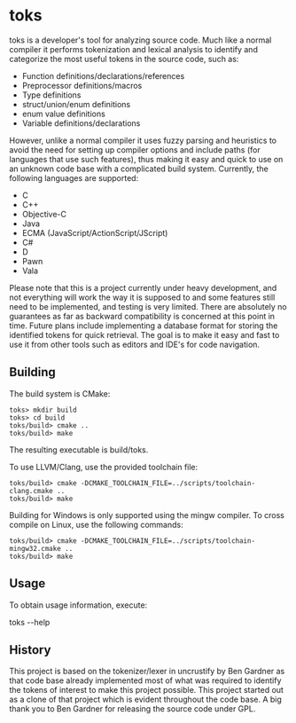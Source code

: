 toks
====

toks is a developer's tool for analyzing source code. Much like a normal compiler it performs tokenization and lexical analysis to identify and categorize the most useful tokens in the source code, such as:

 * Function definitions/declarations/references
 * Preprocessor definitions/macros
 * Type definitions
 * struct/union/enum definitions
 * enum value definitions
 * Variable definitions/declarations

However, unlike a normal compiler it uses fuzzy parsing and heuristics to avoid the need for setting up compiler options and include paths (for languages that use such features), thus making it easy and quick to use on an unknown code base with a complicated build system. Currently, the following languages are supported:

 * C
 * C++
 * Objective-C
 * Java
 * ECMA (JavaScript/ActionScript/JScript)
 * C#
 * D
 * Pawn
 * Vala

Please note that this is a project currently under heavy development, and not everything will work the way it is supposed to and some features still need to be implemented, and testing is very limited. There are absolutely no guarantees as far as backward compatibility is concerned at this point in time. Future plans include implementing a database format for storing the identified tokens for quick retrieval. The goal is to make it easy and fast to use it from other tools such as editors and IDE's for code navigation.


Building
--------

The build system is CMake:

    toks> mkdir build
    toks> cd build
    toks/build> cmake ..
    toks/build> make

The resulting executable is build/toks.

To use LLVM/Clang, use the provided toolchain file:

    toks/build> cmake -DCMAKE_TOOLCHAIN_FILE=../scripts/toolchain-clang.cmake ..
    toks/build> make

Building for Windows is only supported using the mingw compiler. To cross compile on Linux, use the following commands:

    toks/build> cmake -DCMAKE_TOOLCHAIN_FILE=../scripts/toolchain-mingw32.cmake ..
    toks/build> make


Usage
-----

To obtain usage information, execute:

toks --help


History
-------

This project is based on the tokenizer/lexer in uncrustify by Ben Gardner as that code base already implemented most of what was required to identify the tokens of interest to make this project possible. This project started out as a clone of that project which is evident throughout the code base. A big thank you to Ben Gardner for releasing the source code under GPL.
